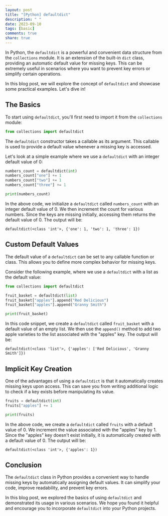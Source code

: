 ```yaml
---
layout: post
title: "[Python] defaultdict"
description: " "
date: 2023-09-10
tags: [basic]
comments: true
share: true
---
```


In Python, the `defaultdict` is a powerful and convenient data structure from the `collections` module. It is an extension of the built-in `dict` class, providing an automatic default value for missing keys. This can be extremely useful in scenarios where you want to prevent key errors or simplify certain operations.

In this blog post, we will explore the concept of `defaultdict` and showcase some practical examples. Let's dive in!

## The Basics

To start using `defaultdict`, you'll first need to import it from the `collections` module:

```python
from collections import defaultdict
```

The `defaultdict` constructor takes a callable as its argument. This callable is used to provide a default value whenever a missing key is accessed.

Let's look at a simple example where we use a `defaultdict` with an integer default value of 0:

```python
numbers_count = defaultdict(int)
numbers_count["one"] += 1
numbers_count["two"] += 1
numbers_count["three"] += 1

print(numbers_count)
```

In the above code, we initialize a `defaultdict` called `numbers_count` with an integer default value of 0. We then increment the count for various numbers. Since the keys are missing initially, accessing them returns the default value of 0. The output will be:

```
defaultdict(<class 'int'>, {'one': 1, 'two': 1, 'three': 1})
```

## Custom Default Values

The default value of a `defaultdict` can be set to any callable function or class. This allows you to define more complex behavior for missing keys.

Consider the following example, where we use a `defaultdict` with a list as the default value:

```python
from collections import defaultdict

fruit_basket = defaultdict(list)
fruit_basket["apples"].append("Red Delicious")
fruit_basket["apples"].append("Granny Smith")

print(fruit_basket)
```

In this code snippet, we create a `defaultdict` called `fruit_basket` with a default value of an empty list. We then use the `append()` method to add two apple varieties to the list associated with the "apples" key. The output will be:

```
defaultdict(<class 'list'>, {'apples': ['Red Delicious', 'Granny Smith']})
```

## Implicit Key Creation

One of the advantages of using a `defaultdict` is that it automatically creates missing keys upon access. This can save you from writing additional logic to check if a key exists before manipulating its value.

```python
fruits = defaultdict(int)
fruits["apples"] += 1

print(fruits)
```

In the above code, we create a `defaultdict` called `fruits` with a default value of 0. We increment the value associated with the "apples" key by 1. Since the "apples" key doesn't exist initially, it is automatically created with a default value of 0. The output will be:

```
defaultdict(<class 'int'>, {'apples': 1})
```

## Conclusion

The `defaultdict` class in Python provides a convenient way to handle missing keys by automatically assigning default values. It can simplify your code, improve readability, and prevent key errors.

In this blog post, we explored the basics of using `defaultdict` and demonstrated its usage in various scenarios. We hope you found it helpful and encourage you to incorporate `defaultdict` into your Python projects.